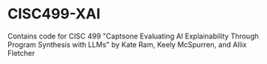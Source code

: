 # CISC499-XAI
Contains code for CISC 499 "Captsone Evaluating AI Explainability Through Program Synthesis with LLMs" by Kate Ram, Keely McSpurren, and Allix Fletcher
